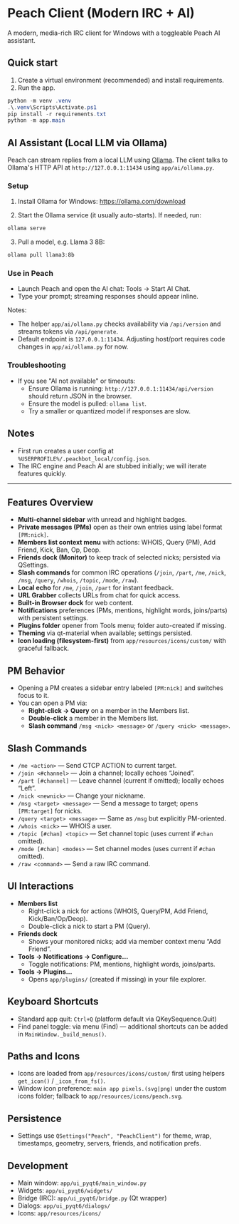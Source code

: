 # Peach Client (Modern IRC + AI)

A modern, media-rich IRC client for Windows with a toggleable Peach AI assistant.

## Quick start

1. Create a virtual environment (recommended) and install requirements.
2. Run the app.

```powershell
python -m venv .venv
.\.venv\Scripts\Activate.ps1
pip install -r requirements.txt
python -m app.main
```

## AI Assistant (Local LLM via Ollama)

Peach can stream replies from a local LLM using [Ollama](https://ollama.com/). The client talks to Ollama's HTTP API at `http://127.0.0.1:11434` using `app/ai/ollama.py`.

### Setup

1) Install Ollama for Windows: https://ollama.com/download

2) Start the Ollama service (it usually auto-starts). If needed, run:

```powershell
ollama serve
```

3) Pull a model, e.g. Llama 3 8B:

```powershell
ollama pull llama3:8b
```

### Use in Peach

- Launch Peach and open the AI chat: Tools → Start AI Chat.
- Type your prompt; streaming responses should appear inline.

Notes:
- The helper `app/ai/ollama.py` checks availability via `/api/version` and streams tokens via `/api/generate`.
- Default endpoint is `127.0.0.1:11434`. Adjusting host/port requires code changes in `app/ai/ollama.py` for now.

### Troubleshooting

- If you see "AI not available" or timeouts:
  - Ensure Ollama is running: `http://127.0.0.1:11434/api/version` should return JSON in the browser.
  - Ensure the model is pulled: `ollama list`.
  - Try a smaller or quantized model if responses are slow.

## Notes
- First run creates a user config at `%USERPROFILE%/.peachbot_local/config.json`.
- The IRC engine and Peach AI are stubbed initially; we will iterate features quickly.

---

## Features Overview

- **Multi-channel sidebar** with unread and highlight badges.
- **Private messages (PMs)** open as their own entries using label format `[PM:nick]`.
- **Members list context menu** with actions: WHOIS, Query (PM), Add Friend, Kick, Ban, Op, Deop.
- **Friends dock (Monitor)** to keep track of selected nicks; persisted via QSettings.
- **Slash commands** for common IRC operations (`/join`, `/part`, `/me`, `/nick`, `/msg`, `/query`, `/whois`, `/topic`, `/mode`, `/raw`).
- **Local echo** for `/me`, `/join`, `/part` for instant feedback.
- **URL Grabber** collects URLs from chat for quick access.
- **Built-in Browser dock** for web content.
- **Notifications** preferences (PMs, mentions, highlight words, joins/parts) with persistent settings.
- **Plugins folder** opener from Tools menu; folder auto-created if missing.
- **Theming** via qt-material when available; settings persisted.
- **Icon loading (filesystem-first)** from `app/resources/icons/custom/` with graceful fallback.

## PM Behavior

- Opening a PM creates a sidebar entry labeled `[PM:nick]` and switches focus to it.
- You can open a PM via:
  - **Right-click → Query** on a member in the Members list.
  - **Double-click** a member in the Members list.
  - **Slash command** `/msg <nick> <message>` or `/query <nick> <message>`.

## Slash Commands

- `/me <action>` — Send CTCP ACTION to current target.
- `/join <#channel>` — Join a channel; locally echoes “Joined”.
- `/part [#channel]` — Leave channel (current if omitted); locally echoes “Left”.
- `/nick <newnick>` — Change your nickname.
- `/msg <target> <message>` — Send a message to target; opens `[PM:target]` for nicks.
- `/query <target> <message>` — Same as `/msg` but explicitly PM-oriented.
- `/whois <nick>` — WHOIS a user.
- `/topic [#chan] <topic>` — Set channel topic (uses current if `#chan` omitted).
- `/mode [#chan] <modes>` — Set channel modes (uses current if `#chan` omitted).
- `/raw <command>` — Send a raw IRC command.

## UI Interactions

- **Members list**
  - Right-click a nick for actions (WHOIS, Query/PM, Add Friend, Kick/Ban/Op/Deop).
  - Double-click a nick to start a PM (Query).
- **Friends dock**
  - Shows your monitored nicks; add via member context menu “Add Friend”.
- **Tools → Notifications → Configure…**
  - Toggle notifications: PM, mentions, highlight words, joins/parts.
- **Tools → Plugins…**
  - Opens `app/plugins/` (created if missing) in your file explorer.

## Keyboard Shortcuts

- Standard app quit: `Ctrl+Q` (platform default via QKeySequence.Quit)
- Find panel toggle: via menu (Find) — additional shortcuts can be added in `MainWindow._build_menus()`.

## Paths and Icons

- Icons are loaded from `app/resources/icons/custom/` first using helpers `get_icon()` / `_icon_from_fs()`.
- Window icon preference: `main app pixels.(svg|png)` under the custom icons folder; fallback to `app/resources/icons/peach.svg`.

## Persistence

- Settings use `QSettings("Peach", "PeachClient")` for theme, wrap, timestamps, geometry, servers, friends, and notification prefs.

## Development

- Main window: `app/ui_pyqt6/main_window.py`
- Widgets: `app/ui_pyqt6/widgets/`
- Bridge (IRC): `app/ui_pyqt6/bridge.py` (Qt wrapper)
- Dialogs: `app/ui_pyqt6/dialogs/`
- Icons: `app/resources/icons/`

